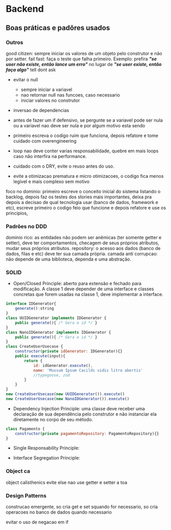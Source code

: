 # Backend

## Boas práticas e padõres usados

### Outros

good citizen: sempre iniciar os valores de um objeto pelo construtor e não por setter.
fail fast: faça o teste que falha primeiro. Exemplo: prefira ***"se user não existe, então lance um erro"*** no lugar de ***"se user existe, então faça algo"***
tell dont ask

- evitar o null
    - sempre iniciar a variavel
    - nao retornar null nas funcoes, caso necessario
    - iniciar valores no construtor
    
- inversao de dependencias

- antes de fazer um if defensivo, se pergunte se a variavel pode ser nula ou a variavel nao deve ser nula e por algum motivo esta sendo
- primeiro escreva o codigo ruim que funciona, depois refatore e tome cuidado com overengineering
- loop nao deve conter varias responsabilidade, quebre em mais loops caso não interfira na performance.
- cuidado com o DRY, evite o reuso antes do uso.
- evite a otimizacao prematura e micro otimizacoes, o codigo fica menos legivel e mais complexo sem motivo

foco no dominio: primeiro escreve o conceito inicial do sistema listando o backlog, depois faz os testes dos stories mais importantes, deixa pra depois a decisao de qual tecnologia usar (banco de dados, framework e etc), escreve primeiro o codigo feio que funcione e depois refatore e use os principios,

### Padrões no DDD

dominio rico: as entidades não podem ser anêmicas (ter somente getter e setter), deve ter comportamentos, checagem de seus próprios atributos, mudar seus próprios atributos.
repository: o acesso aos dados (banco de dados, filas e etc) deve ter sua camada própria.
camada anti corrupcao: não depende de uma biblioteca, dependa e uma abstração.

### SOLID

- Open/Closed Principle: aberto para extensão e fechado para modificação. A classe 1 deve depender de uma interface e classes concretas que forem usadas na classe 1, deve implementar a interface. 

```js
interface IDGenerator{
    generate():string
}
class UUIDGenerator implements IDGenerator {
    public generate(){ /* Gera o id */ }
}
class NanoIDGenerator implements IDGenerator {
    public generate(){ /* Gera o id */ }
}
class CreateUserUsecase {
    constructor(private idGenerator: IDGenerator){}
    public execute(input){
        return {
            id: idGenerator.execute(),
            name: 'Mussum Ipsum Cacilds vidis litro abertis'
            //typegoose, zod
        }
    }
}
new CreateUserUsecase(new UUIDGenerator()).execute()
new CreateUserUsecase(new NanoIDGenerator()).execute()
```

- Dependency Injection Principle: uma classe deve receber uma declaração de sua dependência pelo construtor e não instanciar ela diretamente no corpo de seu método.

```js
class Pagamento {
    constructor(private pagamentoRepository: PagamentoRepository){}
}
```

- Single Responsability Principle: 

- Interface Segregation Principle: 

### Object ca

object calisthenics
evite else
nao use getter e setter a toa

### Design Patterns

construcao emergente, so cria get e set squando for necessario, so cria operacoes no banco de dados quando necessario

evitar o uso de negacao em if

